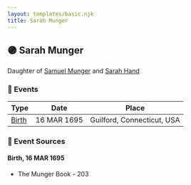 ```yaml
---
layout: templates/basic.njk
title: Sarah Munger
---
```

## 🟣 Sarah Munger

Daughter of [Samuel Munger](/people/5/57362828) and [Sarah Hand](/people/7/75255100)

### 📆 Events

Type | Date | Place
------ | ------ | ------
[Birth](#event-event-2) | 16 MAR 1695 | Guilford, Connecticut, USA

### 📰 Event Sources

#### <a id="event-event-2"></a> Birth, 16 MAR 1695
* The Munger Book  - 203